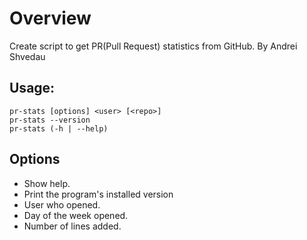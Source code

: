 # Overview
Create script to get PR(Pull Request) statistics from GitHub. By Andrei Shvedau

## Usage:
``` 
pr-stats [options] <user> [<repo>] 
pr-stats --version 
pr-stats (-h | --help)
```

## Options

- Show help. 
- Print the program's installed version  
- User who opened. 
- Day of the week opened.
- Number of lines added.  